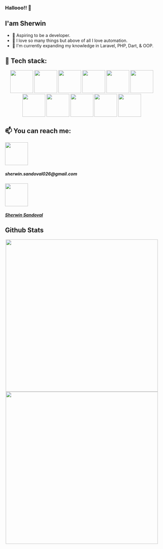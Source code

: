 ### Hallooo!! 👋

## I'am Sherwin

- 🤵 Aspiring to be a developer.
- 💖 I love so many things but above of all I love automation.
- 🧠 I'm currently expanding my knowledge in Laravel, PHP, Dart, & OOP.

## 🧰 Tech stack: 
<div align="center">
  <span>
    <img height="75" src="https://github.com/eSmooothie/eSmooothie/blob/main/images/codeigniter.png"/>
  </span>
  <span>
    <img height="75" src="https://github.com/eSmooothie/eSmooothie/blob/main/images/flutter.png"/>
  </span>
  <span>
    <img height="75" src="https://github.com/eSmooothie/eSmooothie/blob/main/images/git.png"/>
  </span>
  <span>
    <img height="75" src="https://github.com/eSmooothie/eSmooothie/blob/main/images/godot_engine.png"/>
  </span>
  <span>
    <img height="75" src="https://github.com/eSmooothie/eSmooothie/blob/main/images/java.png"/>
  </span>
  <span>
    <img height="75" src="https://github.com/eSmooothie/eSmooothie/blob/main/images/python.png"/>
  </span>
</div>
<div align="center">
  <span>
    <img height="75" src="https://github.com/eSmooothie/eSmooothie/blob/main/images/mysql.png"/>
  </span>
  <span>
    <img height="75" src="https://github.com/eSmooothie/eSmooothie/blob/main/images/oop.png"/>
  </span>
  <span>
    <img height="75" src="https://github.com/eSmooothie/eSmooothie/blob/main/images/phpMyAdmin.png"/>
  </span>
  <span>
    <img height="75" src="https://github.com/eSmooothie/eSmooothie/blob/main/images/sql.png"/>
  </span>
  <span>
    <img height="75" src="https://github.com/eSmooothie/eSmooothie/blob/main/images/php.png"/>
  </span>
</div>


## 📫 You can reach me: 
<div align="left">
  <a align="left" href="mailto:sherwin.sandoval026@gmail.com">
    <img height="75" src="https://github.com/eSmooothie/eSmooothie/blob/main/images/email.png"/>
  </a>
  <h5>sherwin.sandoval026@gmail.com</h5>
</div>

<a align="left" href="https://www.linkedin.com/in/sherwin-sandoval-bab61819b/">
  <img height="75" src="https://github.com/eSmooothie/eSmooothie/blob/main/images/linkedIn.png"/>
  <h5>Sherwin Sandoval</h5>
</a>

 

## Github Stats
<div align="center">
   <img width="500" align="center" src="https://github-readme-stats.vercel.app/api?username=eSmooothie&show_icons=true&theme=dracula" />
   <img width="500" align="center" src="https://github-readme-stats.vercel.app/api/top-langs/?username=eSmooothie&layout=compact&theme=dracula" />
</div>


